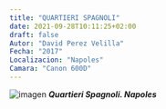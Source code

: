 ```yaml
---
title: "QUARTIERI SPAGNOLI"
date: 2021-09-28T10:11:25+02:00
draft: false
Autor: "David Perez Velilla"
Fecha: "2017"
Localizacion: "Napoles"
Camara: "Canon 600D"
---
```


![imagen](/img/7.jpg)
***Quartieri Spagnoli. Napoles***
